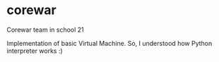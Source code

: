 # corewar
Corewar team in school 21

Implementation of basic Virtual Machine. So, I understood how Python interpreter works :)
